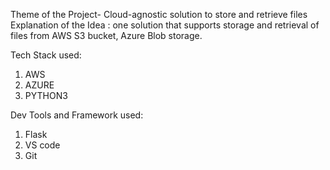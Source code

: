 Theme of the Project- Cloud-agnostic solution to store and retrieve files
Explanation of the Idea : one solution that supports storage and retrieval of files from AWS S3 bucket, Azure Blob storage.

 Tech Stack used: 
 1. AWS
 2. AZURE
 3. PYTHON3
 
 Dev Tools and Framework used:
 1. Flask
 2. VS code
 3. Git
 
 
